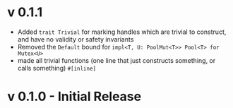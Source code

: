 # v 0.1.1

* Added `trait Trivial` for marking handles which are trivial to construct, and have no validity or safety invariants
* Removed the `Default` bound for `impl<T, U: PoolMut<T>> Pool<T> for Mutex<U>`
* made all trivial functions (one line that just constructs something, or calls something) `#[inline]`

# v 0.1.0 - Initial Release
